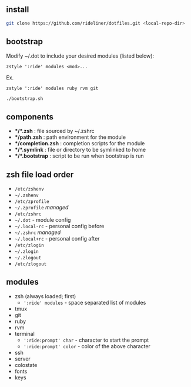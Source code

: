 
## install

```sh
git clone https://github.com/rideliner/dotfiles.git <local-repo-dir>
```

## bootstrap

Modify ~/.dot to include your desired modules (listed below):

    zstyle ':ride' modules <mod>...

Ex.

    zstyle ':ride' modules ruby rvm git

```sh
./bootstrap.sh
```

## components

- __\*/\*.zsh__ : file sourced by ~/.zshrc
- __\*/path.zsh__ : path environment for the module
- __\*/completion.zsh__ : completion scripts for the module
- __\*/\*.symlink__ :  file or directory to be symlinked to home
- __\*/\*.bootstrap__ : script to be run when bootstrap is run

## zsh file load order
- `/etc/zshenv`
- `~/.zshenv`
- `/etc/zprofile`
- `~/.zprofile` _managed_
- `/etc/zshrc`
- `~/.dot` - module config
- `~/.local-rc` - personal config before
- `~/.zshrc` _managed_
- `~/.local+rc` - personal config after
- `/etc/zlogin`
- `~/.zlogin`
- `~/.zlogout`
- `/etc/zlogout`

## modules
- zsh (always loaded; first)
  - `':ride' modules` - space separated list of modules
- tmux
- git
- ruby
- rvm
- terminal
  - `':ride:prompt' char` - character to start the prompt
  - `':ride:prompt' color` - color of the above character
- ssh
- server
- colostate
- fonts
- keys

